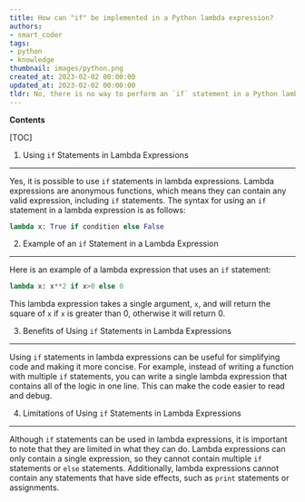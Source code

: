 ```yaml
---
title: How can "if" be implemented in a Python lambda expression?
authors:
- smart_coder
tags:
- python
- knowledge
thumbnail: images/python.png
created_at: 2023-02-02 00:00:00
updated_at: 2023-02-02 00:00:00
tldr: No, there is no way to perform an `if` statement in a Python lambda expression.
---
```


**Contents**

[TOC]

1. Using `if` Statements in Lambda Expressions
--------------------------------------------

Yes, it is possible to use `if` statements in lambda expressions. Lambda expressions are anonymous functions, which means they can contain any valid expression, including `if` statements. The syntax for using an `if` statement in a lambda expression is as follows:

```python
lambda x: True if condition else False
```

2. Example of an `if` Statement in a Lambda Expression
--------------------------------------------------------

Here is an example of a lambda expression that uses an `if` statement:

```python
lambda x: x**2 if x>0 else 0
```

This lambda expression takes a single argument, `x`, and will return the square of `x` if `x` is greater than 0, otherwise it will return 0.

3. Benefits of Using `if` Statements in Lambda Expressions
----------------------------------------------------------

Using `if` statements in lambda expressions can be useful for simplifying code and making it more concise. For example, instead of writing a function with multiple `if` statements, you can write a single lambda expression that contains all of the logic in one line. This can make the code easier to read and debug.

4. Limitations of Using `if` Statements in Lambda Expressions
------------------------------------------------------------

Although `if` statements can be used in lambda expressions, it is important to note that they are limited in what they can do. Lambda expressions can only contain a single expression, so they cannot contain multiple `if` statements or `else` statements. Additionally, lambda expressions cannot contain any statements that have side effects, such as `print` statements or assignments.
